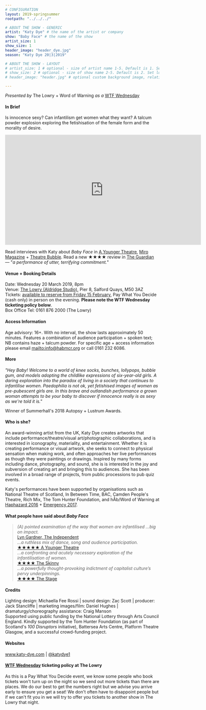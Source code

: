 ```yaml
---
# CONFIGURATION
layout: 2019-springsummer
rootpath: "../../../"

# ABOUT THE SHOW - GENERIC
artist: "Katy Dye" # the name of the artist or company
show: "Baby Face" # the name of the show
artist_size: 1
show_size: 1
header_image: "header_dye.jpg"    
season: "Katy Dye 20|3|2019"

# ABOUT THE SHOW - LAYOUT
# artist_size: 1 # optional - size of artist name 1-5. Default is 1. Set longer names to lower values
# show_size: 2 # optional - size of show name 2-5. Default is 2. Set longer names to lower values
# header_image: "header.jpg" # optional custom background image, relative to current page

---
```

*Presented by* The Lowry + Word of Warning *as a* <a href="http://thelowry.com/about-us/festivals-projects/take-a-risk/wtf-wednesday" target="_blank">WTF Wednesday</a>
         
#### In Brief      
Is innocence sexy? Can infantilism get women what they want? A talcum powder explosion exploring the fetishisation of the female form and the morality of desire.       
        
<iframe src="http://player.vimeo.com/video/319703157" width="640" height="360" frameborder="0" allowfullscreen></iframe>        
        
Read interviews with Katy about *Baby Face* in <a href="http://www.ayoungertheatre.com/wailing-kicking-crying-drooling-is-this-sexy-is-this-really-what-you-want" target="_blank">A Younger Theatre</a>, <a href="http://www.miromagazine.com/theatre/edinburgh-2018-spotlight-baby-face" target="_blank">Miro Magazine</a> + <a href="http://www.theatrebubble.com/2018/07/edinburgh-fringe-2018-interview-with-katy-dye" target="_blank">Theatre Bubble</a>. Read a new ★★★★ review in <a href="http://www.theguardian.com/stage/2019/mar/01/baby-face-review-terrifying-take-on-the-infantilisation-of-women-theatre-deli-sheffield" target="_blank">The Guardian</a> — "*a performance of utter, terrifying commitment.*"                  
        
#### Venue + Booking Details           
Date: Wednesday 20 March 2019, 8pm        
Venue: <a href="http://thelowry.com/visit-lowry/how-to-get-here" target="_blank">The Lowry (Aldridge Studio)</a>, Pier 8, Salford Quays, M50 3AZ         
Tickets: <a href="http://www.thelowry.com/whats-on/wtf-wednesday-katy-dye-babyface" target="_blank">available to reserve from Friday 15 February</a>, Pay What You Decide (cash only) in person on the evening. **Please note the WTF Wednesday ticketing policy below**.          
Box Office Tel: 0161 876 2000 (The Lowry)          
          
#### Access Information        
Age advisory: 16+. With no interval, the show lasts approximately 50 minutes. Features a combination of audience participation + spoken text; NB contains haze + talcum powder. For specific age + access information please email <mailto:info@habmcr.org> or call 0161 232 6086.     
             
#### More         
*"Hey Baby! Welcome to a world of knee socks, bunches, lollypops, bubble gum, and models adopting the childlike expressions of six-year-old girls. A daring exploration into the paradox of living in a society that continues to infantilise women. Paedophilia is not ok, yet fetishised images of women as pre-pubescent girls are. In this brave and outlandish performance a grown woman attempts to be your baby to discover if innocence really is as sexy as we're told it is."*           
              
Winner of Summerhall's 2018 Autopsy + Lustrum Awards.        
         
#### Who is she?        
An award-winning artist from the UK, Katy Dye creates artworks that include performance/theatre/visual art/photographic collaborations, and is interested in iconography, materiality, and entertainment. Whether it is creating performance or visual artwork, she seeks to connect to physical sensation when making work, and often approaches her live performances as though they were paintings or drawings. Inspired by many forms including dance, photography, and sound, she is is interested in the joy and subversion of creating art and bringing this to audiences. She has been involved in a broad range of projects, from public processions to pub quiz events.           
         
Katy's performances have been supported by organisations such as National Theatre of Scotland, In Between Time, BAC, Camden People's Theatre, Rich Mix, The Tom Hunter Foundation, and hÅb/Word of Warning at [Haphazard 2016](/archive/2016-haphazard/programme) + [Emergency 2017](/archive/2017-emergency/evening).        
           
#### What people have said about *Baby Face*         
>*(A) pointed examination of the way that women are infantilised …big on impact.*<br><a href="http://www.independent.co.uk/arts-entertainment/comedy/reviews/edinburgh-festival-2018-fringe-shows-review-lyn-gardner-everything-not-saved-lights-over-tesco-a8500736.html" target="_blank">Lyn Gardner, The Independent</a><br>*…a ruthless mix of dance, song and audience participation.*<br><a href="http://www.ayoungertheatre.com/review-edinburgh-fringe-festival-baby-face-summerhall" target="_blank">★★★★★ A Younger Theatre</a><br>*…a confronting and acutely necessary exploration of the infantilisation of women.*<br><a href="http://www.theskinny.co.uk/festivals/edinburgh-fringe/theatre/baby-face-summerhall" target="_blank">★★★★ The Skinny</a><br>*…a powerfully thought-provoking indictment of capitalist culture’s pervy underpinnings.*<br><a href="http://www.thestage.co.uk/reviews/2018/baby-face-review-summerhall-edinburgh-effectively-disturbing-performance-piece" target="_blank">★★★★ The Stage</a>        
        
#### Credits          
Lighting design: Michaella Fee Rossi | sound design: Zac Scott | producer: Jack Stancliffe | marketing images/film: Daniel Hughes | dramaturgy/choreography assistance: Craig Manson<br>Supported using public funding by the National Lottery through Arts Council England. Kindly supported by the Tom Hunter Foundation (as part of Scotland's *100 Disruptors* initiative), Battersea Arts Centre, Platform Theatre Glasgow, and a successful crowd-funding project.         
           
#### Websites          
<a href="http://www.katy-dye.com/baby-face" target="_blank">www.katy-dye.com</a> | <a href="http://twitter.com/katydye1" target="_blank">@katydye1</a>        
        
#### <a href="http://thelowry.com/about-us/festivals-projects/take-a-risk/wtf-wednesday" target="_blank">WTF Wednesday</a> ticketing policy at The Lowry         
As this is a Pay What You Decide event, we know some people who book tickets won't turn up on the night so we send out more tickets than there are places. We do our best to get the numbers right but we advise you arrive early to ensure you get a seat! We don't often have to disappoint people but if we can't fit you in we will try to offer you tickets to another show in The Lowry that night.

